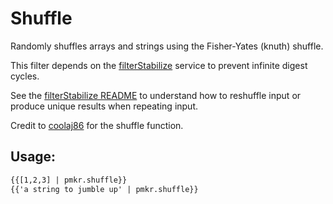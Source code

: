 # Shuffle

Randomly shuffles arrays and strings using the Fisher-Yates (knuth) shuffle.

This filter depends on the [filterStabilize][1] service to prevent infinite digest cycles.

See the [filterStabilize README][1] to understand how to reshuffle input or produce unique results when repeating input.

Credit to [coolaj86][2] for the shuffle function.

## Usage:

```html
{{[1,2,3] | pmkr.shuffle}}
{{'a string to jumble up' | pmkr.shuffle}}
```

  [1]: https://github.com/m59peacemaker/angular-pmkr-components/tree/master/services/filterStabilize
  [2]: https:github.com/coolaj86/knuth-shuffle